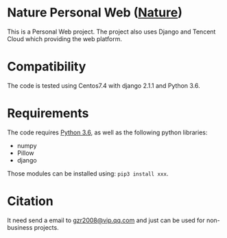 # Nature Personal Web (<a href="www.ranxiaolang.cn" target="_blank">Nature</a>)
This is a  Personal Web project. The project also uses Django and Tencent Cloud which providing the web platform. 

# Compatibility
The code is tested using Centos7.4 with django 2.1.1 and Python 3.6. 

# Requirements

The code requires [Python 3.6](https://www.python.org/download/releases/3.6/), as well as the following python libraries: 

* numpy
* Pillow
* django

Those modules can be installed using: `pip3 install xxx`.

# Citation

It need send a email to gzr2008@vip.qq.com and just can be used for non-business projects.

 



